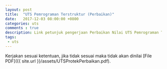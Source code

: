 ```yaml
---
layout: post
title:  "UTS Pemrograman Terstruktur (Perbaikan)"
date:   2017-12-03 08:00:00 +0800
categories: uts
comments : true
description: Link petunjuk pengerjaan Perbaikan Nilai UTS Pemrograman Terstruktur
tags: 
 - uts
---
```

Kerjakan sesuai ketentuan, jika tidak sesuai maka tidak akan dinilai [File PDF]({{ site.url }}/assets/UTSProtekPerbaikan.pdf).
